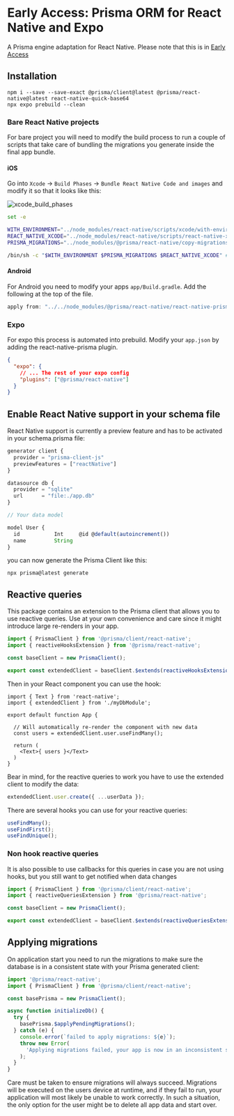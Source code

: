 # Early Access: Prisma ORM for React Native and Expo

A Prisma engine adaptation for React Native. Please note that this is in [Early Access](https://www.prisma.io/docs/orm/more/releases#early-access)

## Installation

```
npm i --save --save-exact @prisma/client@latest @prisma/react-native@latest react-native-quick-base64
npx expo prebuild --clean
```

### Bare React Native projects

For bare project you will need to modify the build process to run a couple of scripts that take care of bundling the migrations you generate inside the final app bundle.

#### iOS

Go into `Xcode` → `Build Phases` → `Bundle React Native Code and images` and modify it so that it looks like this:

![xcode_build_phases](xcode.png)

```bash
set -e

WITH_ENVIRONMENT="../node_modules/react-native/scripts/xcode/with-environment.sh"
REACT_NATIVE_XCODE="../node_modules/react-native/scripts/react-native-xcode.sh"
PRISMA_MIGRATIONS="../node_modules/@prisma/react-native/copy-migrations.sh" # Add this

/bin/sh -c "$WITH_ENVIRONMENT $PRISMA_MIGRATIONS $REACT_NATIVE_XCODE" # Add it to the list of running scripts
```

#### Android

For Android you need to modify your apps `app/Build.gradle`. Add the following at the top of the file.

```groovy
apply from: "../../node_modules/@prisma/react-native/react-native-prisma.gradle"
```

### Expo

For expo this process is automated into prebuild. Modify your `app.json` by adding the react-native-prisma plugin.

```json
{
  "expo": {
    // ... The rest of your expo config
    "plugins": ["@prisma/react-native"]
  }
}
```

## Enable React Native support in your schema file

React Native support is currently a preview feature and has to be activated in your schema.prisma file:

```ts
generator client {
  provider = "prisma-client-js"
  previewFeatures = ["reactNative"]
}

datasource db {
  provider = "sqlite"
  url      = "file:./app.db"
}

// Your data model

model User {
  id           Int     @id @default(autoincrement())
  name         String
}
```

you can now generate the Prisma Client like this:

```
npx prisma@latest generate
```

## Reactive queries

This package contains an extension to the Prisma client that allows you to use reactive queries. Use at your own convenience and care since it might introduce large re-renders in your app.

```ts
import { PrismaClient } from '@prisma/client/react-native';
import { reactiveHooksExtension } from '@prisma/react-native';

const baseClient = new PrismaClient();

export const extendedClient = baseClient.$extends(reactiveHooksExtension());
```

Then in your React component you can use the hook:

```tsx
import { Text } from 'react-native';
import { extendedClient } from './myDbModule';

export default function App {

  // Will automatically re-render the component with new data
  const users = extendedClient.user.useFindMany();

  return (
    <Text>{ users }</Text>
  )
}
```

Bear in mind, for the reactive queries to work you have to use the extended client to modify the data:

```ts
extendedClient.user.create({ ...userData });
```

There are several hooks you can use for your reactive queries:

```ts
useFindMany();
useFindFirst();
useFindUnique();
```

### Non hook reactive queries

It is also possible to use callbacks for this queries in case you are not using hooks, but you still want to get notified when data changes

```ts
import { PrismaClient } from '@prisma/client/react-native';
import { reactiveQueriesExtension } from '@prisma/react-native';

const baseClient = new PrismaClient();

export const extendedClient = baseClient.$extends(reactiveQueriesExtension());
```

## Applying migrations

On application start you need to run the migrations to make sure the database is in a consistent state with your Prisma generated client:

```ts
import '@prisma/react-native';
import { PrismaClient } from '@prisma/client/react-native';

const basePrisma = new PrismaClient();

async function initializeDb() {
  try {
    basePrisma.$applyPendingMigrations();
  } catch (e) {
    console.error(`failed to apply migrations: ${e}`);
    throw new Error(
      'Applying migrations failed, your app is now in an inconsistent state. We cannot guarantee safety, it is now your responsibility to reset the database or tell the user to re-install the app'
    );
  }
}
```

Care must be taken to ensure migrations will always succeed. Migrations will be executed on the users device at runtime, and if they fail to run, your application will most likely be unable to work correctly. In such a situation, the only option for the user might be to delete all app data and start over.
